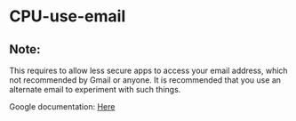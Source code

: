 # CPU-use-email

## Note:

This requires to allow less secure apps to access your email address, which not recommended by Gmail or anyone. It is recommended that you use an alternate email to experiment with such things.

Google documentation: [Here](https://support.google.com/accounts/answer/6010255?p=lsa_blocked&hl=en&visit_id=636872145916239478-1888049721&rd=1)
